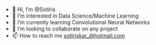 - 👋 Hi, I’m @Sotiris
- 👀 I’m interested in Data Science/Machine Learning
- 🌱 I’m currently learning Convolutional Neural Networks
- 💞️ I’m looking to collaborate on any project
- 📫 How to reach me sotiriskar_@hotmail.com

<!---
SotirisKar/SotirisKar is a ✨ special ✨ repository because its `README.md` (this file) appears on your GitHub profile.
You can click the Preview link to take a look at your changes.
--->
